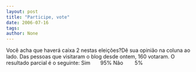 ```yaml
---
layout: post
title: "Participe, vote"
date: 2006-07-16
tags: 
author: None
---
```

Você acha que haverá caixa 2 nestas eleições?Dê sua opinião na coluna ao lado. 
Das pessoas que visitaram o blog desde ontem, 160 votaram. O resultado parcial é o seguinte:
Sim&nbsp;&nbsp;&nbsp;&nbsp;&nbsp;&nbsp; 95%
Não&nbsp;&nbsp;&nbsp;&nbsp;&nbsp;&nbsp;&nbsp;&nbsp;5% 